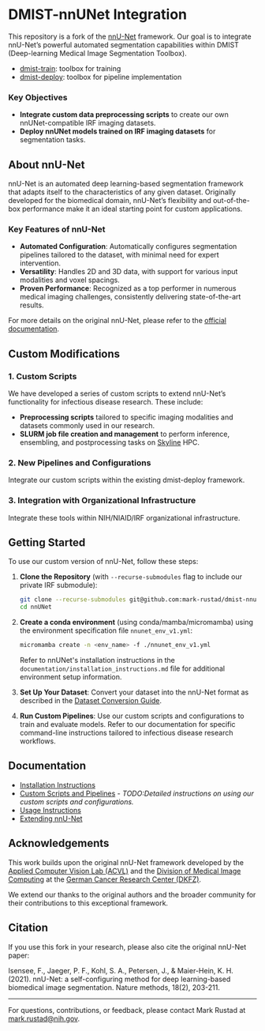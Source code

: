 # DMIST-nnUNet Integration

This repository is a fork of the [nnU-Net](https://github.com/MIC-DKFZ/nnUNet) framework. Our goal is to integrate nnU-Net’s powerful automated segmentation capabilities within DMIST (Deep-learning Medical Image Segmentation Toolbox).

- [dmist-train](https://github.com/niaid/dmist-train): toolbox for training
- [dmist-deploy](https://github.com/niaid/dmist-deploy): toolbox for pipeline implementation

### Key Objectives

- **Integrate custom data preprocessing scripts** to create our own nnUNet-compatible IRF imaging datasets.
- **Deploy nnUNet models trained on IRF imaging datasets** for segmentation tasks.

## About nnU-Net

nnU-Net is an automated deep learning-based segmentation framework that adapts itself to the characteristics of any given dataset. Originally developed for the biomedical domain, nnU-Net’s flexibility and out-of-the-box performance make it an ideal starting point for custom applications.

### Key Features of nnU-Net

- **Automated Configuration**: Automatically configures segmentation pipelines tailored to the dataset, with minimal need for expert intervention.
- **Versatility**: Handles 2D and 3D data, with support for various input modalities and voxel spacings.
- **Proven Performance**: Recognized as a top performer in numerous medical imaging challenges, consistently delivering state-of-the-art results.

For more details on the original nnU-Net, please refer to the [official documentation](https://github.com/MIC-DKFZ/nnUNet).

## Custom Modifications

### 1. Custom Scripts

We have developed a series of custom scripts to extend nnU-Net’s functionality for infectious disease research. These include:

- **Preprocessing scripts** tailored to specific imaging modalities and datasets commonly used in our research.
- **SLURM job file creation and management** to perform inference, ensembling, and postprocessing tasks on [Skyline](https://skyline.niaid.nih.gov/) HPC.

### 2. New Pipelines and Configurations

Integrate our custom scripts within the existing dmist-deploy framework.

### 3. Integration with Organizational Infrastructure

Integrate these tools within NIH/NIAID/IRF organizational infrastructure.

## Getting Started

To use our custom version of nnU-Net, follow these steps:

1. **Clone the Repository** (with `--recurse-submodules` flag to include our private IRF submodule):

   ```bash
   git clone --recurse-submodules git@github.com:mark-rustad/dmist-nnunet-fork.git
   cd nnUNet
   ```

2. **Create a conda environment** (using conda/mamba/micromamba) using the environment specification file `nnunet_env_v1.yml`:

   ```bash
   micromamba create -n <env_name> -f ./nnunet_env_v1.yml
   ```

   Refer to nnUNet's installation instructions in the `documentation/installation_instructions.md` file for additional environment setup information.

3. **Set Up Your Dataset**:
   Convert your dataset into the nnU-Net format as described in the [Dataset Conversion Guide](documentation/dataset_format.md).

4. **Run Custom Pipelines**:
   Use our custom scripts and configurations to train and evaluate models. Refer to our documentation for specific command-line instructions tailored to infectious disease research workflows.

## Documentation

- [Installation Instructions](documentation/installation_instructions.md)
- [Custom Scripts and Pipelines](documentation/custom_pipelines.md) - *TODO:Detailed instructions on using our custom scripts and configurations.*
- [Usage Instructions](documentation/how_to_use_nnunet.md)
- [Extending nnU-Net](documentation/extending_nnunet.md)

## Acknowledgements

This work builds upon the original nnU-Net framework developed by the [Applied Computer Vision Lab (ACVL)](http://helmholtz-imaging.de) and the [Division of Medical Image Computing](https://www.dkfz.de/en/mic/index.php) at the [German Cancer Research Center (DKFZ)](https://www.dkfz.de/en/index.html).

We extend our thanks to the original authors and the broader community for their contributions to this exceptional framework.

## Citation

If you use this fork in your research, please also cite the original nnU-Net paper:

Isensee, F., Jaeger, P. F., Kohl, S. A., Petersen, J., & Maier-Hein, K. H. (2021). nnU-Net: a self-configuring method for deep learning-based biomedical image segmentation. Nature methods, 18(2), 203-211.

---

For questions, contributions, or feedback, please contact Mark Rustad at <mark.rustad@nih.gov>.

